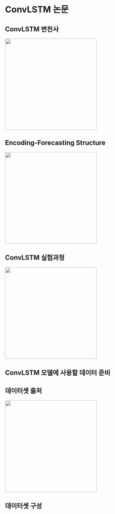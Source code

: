 # ConvLSTM 논문

## ConvLSTM 변천사
<img src="https://github.com/norebese/convlstm-paper-review/blob/main/readmeimg/convlstm%20%EB%B3%80%EC%B2%9C%EC%82%AC.png" height="300">

## Encoding-Forecasting Structure
<img src="https://github.com/norebese/convlstm-paper-review/blob/main/readmeimg/encoding.png" height="300">

## ConvLSTM 실험과정
<img src="https://github.com/norebese/convlstm-paper-review/blob/main/readmeimg/%EC%8B%A4%ED%97%98%EA%B3%BC%EC%A0%95.png" height="300">

## ConvLSTM 모델에 사용할 데이터 준비

## 데이터셋 출처
<img src="https://github.com/norebese/convlstm-paper-review/blob/main/readmeimg/%EB%8D%B0%EC%9D%B4%ED%84%B0%EC%85%8B%20%EC%B6%9C%EC%B2%98.png" height="300">

## 데이터셋 구성
